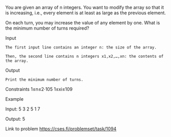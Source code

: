 You are given an array of n integers. You want to modify the array so that it is increasing, i.e., every element is at least as large as the previous element.

On each turn, you may increase the value of any element by one. What is the minimum number of turns required?

Input

	The first input line contains an integer n: the size of the array.

	Then, the second line contains n integers x1,x2,…,xn: the contents of the array.

Output

	Print the minimum number of turns.

Constraints
	1≤n≤2⋅105
	1≤xi≤109

Example

Input:
	5
	3 2 5 1 7

Output:
	5


Link to problem
	https://cses.fi/problemset/task/1094
